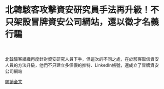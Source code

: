 # 北韓駭客攻擊資安研究員手法再升級！不只架設冒牌資安公司網站，還以徵才名義行騙

<!--more-->
<!--119-->
<br><br/>
北韓駭客組織再度針對資安研究人員下手，但這次的不同之處，在於駭客取信資安人員的方法升級，他們不只建立多個假的推特、LinkedIn帳號，還成立了冒牌資安公司網站

[閱讀全文](https://www.ithome.com.tw/news/143580)

